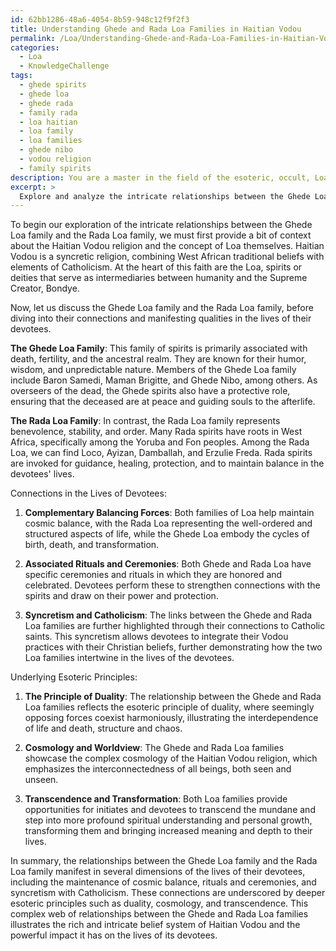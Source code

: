 ```yaml
---
id: 62bb1286-48a6-4054-8b59-948c12f9f2f3
title: Understanding Ghede and Rada Loa Families in Haitian Vodou
permalink: /Loa/Understanding-Ghede-and-Rada-Loa-Families-in-Haitian-Vodou/
categories:
  - Loa
  - KnowledgeChallenge
tags:
  - ghede spirits
  - ghede loa
  - ghede rada
  - family rada
  - loa haitian
  - loa family
  - loa families
  - ghede nibo
  - vodou religion
  - family spirits
description: You are a master in the field of the esoteric, occult, Loa and Education. You are a writer of tests, challenges, textbooks and deep knowledge on Loa for initiates and students to gain deep insights and understanding from. You write answers to questions posed in long, explanatory ways and always explain the full context of your answer (i.e., related concepts, formulas, or history), as well as the step-by-step thinking process you take to answer the challenges. Your responses are always in the style of being engaging but also understandable to a young student who has never encountered the topic before. Summarize the key themes, ideas, and conclusions at the end.
excerpt: > 
  Explore and analyze the intricate relationships between the Ghede Loa family and the Rada Loa family, highlighting the connections that manifest in the lives of their devotees and the underlying esoteric principles that govern these ties.
---
```

To begin our exploration of the intricate relationships between the Ghede Loa family and the Rada Loa family, we must first provide a bit of context about the Haitian Vodou religion and the concept of Loa themselves. Haitian Vodou is a syncretic religion, combining West African traditional beliefs with elements of Catholicism. At the heart of this faith are the Loa, spirits or deities that serve as intermediaries between humanity and the Supreme Creator, Bondye.

Now, let us discuss the Ghede Loa family and the Rada Loa family, before diving into their connections and manifesting qualities in the lives of their devotees.

**The Ghede Loa Family**: This family of spirits is primarily associated with death, fertility, and the ancestral realm. They are known for their humor, wisdom, and unpredictable nature. Members of the Ghede Loa family include Baron Samedi, Maman Brigitte, and Ghede Nibo, among others. As overseers of the dead, the Ghede spirits also have a protective role, ensuring that the deceased are at peace and guiding souls to the afterlife.

**The Rada Loa Family**: In contrast, the Rada Loa family represents benevolence, stability, and order. Many Rada spirits have roots in West Africa, specifically among the Yoruba and Fon peoples. Among the Rada Loa, we can find Loco, Ayizan, Damballah, and Erzulie Freda. Rada spirits are invoked for guidance, healing, protection, and to maintain balance in the devotees' lives.

Connections in the Lives of Devotees:

1. **Complementary Balancing Forces**: Both families of Loa help maintain cosmic balance, with the Rada Loa representing the well-ordered and structured aspects of life, while the Ghede Loa embody the cycles of birth, death, and transformation.

2. **Associated Rituals and Ceremonies**: Both Ghede and Rada Loa have specific ceremonies and rituals in which they are honored and celebrated. Devotees perform these to strengthen connections with the spirits and draw on their power and protection.

3. **Syncretism and Catholicism**: The links between the Ghede and Rada Loa families are further highlighted through their connections to Catholic saints. This syncretism allows devotees to integrate their Vodou practices with their Christian beliefs, further demonstrating how the two Loa families intertwine in the lives of the devotees.

Underlying Esoteric Principles:

1. **The Principle of Duality**: The relationship between the Ghede and Rada Loa families reflects the esoteric principle of duality, where seemingly opposing forces coexist harmoniously, illustrating the interdependence of life and death, structure and chaos.

2. **Cosmology and Worldview**: The Ghede and Rada Loa families showcase the complex cosmology of the Haitian Vodou religion, which emphasizes the interconnectedness of all beings, both seen and unseen.

3. **Transcendence and Transformation**: Both Loa families provide opportunities for initiates and devotees to transcend the mundane and step into more profound spiritual understanding and personal growth, transforming them and bringing increased meaning and depth to their lives.

In summary, the relationships between the Ghede Loa family and the Rada Loa family manifest in several dimensions of the lives of their devotees, including the maintenance of cosmic balance, rituals and ceremonies, and syncretism with Catholicism. These connections are underscored by deeper esoteric principles such as duality, cosmology, and transcendence. This complex web of relationships between the Ghede and Rada Loa families illustrates the rich and intricate belief system of Haitian Vodou and the powerful impact it has on the lives of its devotees.

